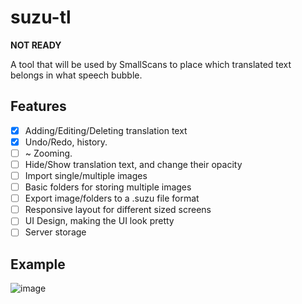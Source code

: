 # suzu-tl

**NOT READY**

A tool that will be used by SmallScans to place which translated text belongs in what speech bubble.

## Features
- [x] Adding/Editing/Deleting translation text 
- [x] Undo/Redo, history.
- [ ] ~ Zooming.
- [ ] Hide/Show translation text, and change their opacity
- [ ] Import single/multiple images
- [ ] Basic folders for storing multiple images
- [ ] Export image/folders to a .suzu file format
- [ ] Responsive layout for different sized screens
- [ ] UI Design, making the UI look pretty
- [ ] Server storage

## Example
![image](https://github.com/user-attachments/assets/bf4e4b51-2f05-4ea4-890d-c7ca1b682332)
